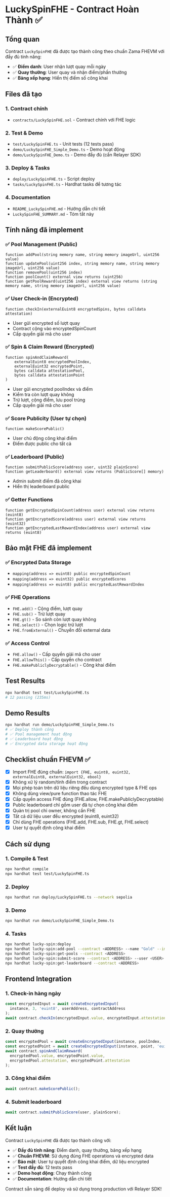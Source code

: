 # LuckySpinFHE - Contract Hoàn Thành ✅

## Tổng quan
Contract `LuckySpinFHE` đã được tạo thành công theo chuẩn Zama FHEVM với đầy đủ tính năng:
- ✅ **Điểm danh**: User nhận lượt quay mỗi ngày
- ✅ **Quay thưởng**: User quay và nhận điểm/phần thưởng  
- ✅ **Bảng xếp hạng**: Hiển thị điểm số công khai

## Files đã tạo

### 1. Contract chính
- `contracts/LuckySpinFHE.sol` - Contract chính với FHE logic

### 2. Test & Demo
- `test/LuckySpinFHE.ts` - Unit tests (12 tests pass)
- `demo/LuckySpinFHE_Simple_Demo.ts` - Demo hoạt động
- `demo/LuckySpinFHE_Demo.ts` - Demo đầy đủ (cần Relayer SDK)

### 3. Deploy & Tasks
- `deploy/LuckySpinFHE.ts` - Script deploy
- `tasks/LuckySpinFHE.ts` - Hardhat tasks để tương tác

### 4. Documentation
- `README_LuckySpinFHE.md` - Hướng dẫn chi tiết
- `LuckySpinFHE_SUMMARY.md` - Tóm tắt này

## Tính năng đã implement

### ✅ Pool Management (Public)
```solidity
function addPool(string memory name, string memory imageUrl, uint256 value)
function updatePool(uint256 index, string memory name, string memory imageUrl, uint256 value)
function removePool(uint256 index)
function poolCount() external view returns (uint256)
function getPoolReward(uint256 index) external view returns (string memory name, string memory imageUrl, uint256 value)
```

### ✅ User Check-in (Encrypted)
```solidity
function checkIn(externalEuint8 encryptedSpins, bytes calldata attestation)
```
- User gửi encrypted số lượt quay
- Contract cộng vào encryptedSpinCount
- Cấp quyền giải mã cho user

### ✅ Spin & Claim Reward (Encrypted)
```solidity
function spinAndClaimReward(
    externalEuint8 encryptedPoolIndex,
    externalEuint32 encryptedPoint,
    bytes calldata attestationPool,
    bytes calldata attestationPoint
)
```
- User gửi encrypted poolIndex và điểm
- Kiểm tra còn lượt quay không
- Trừ lượt, cộng điểm, lưu pool trúng
- Cấp quyền giải mã cho user

### ✅ Score Publicity (User tự chọn)
```solidity
function makeScorePublic()
```
- User chủ động công khai điểm
- Điểm được public cho tất cả

### ✅ Leaderboard (Public)
```solidity
function submitPublicScore(address user, uint32 plainScore)
function getLeaderboard() external view returns (PublicScore[] memory)
```
- Admin submit điểm đã công khai
- Hiển thị leaderboard public

### ✅ Getter Functions
```solidity
function getEncryptedSpinCount(address user) external view returns (euint8)
function getEncryptedScore(address user) external view returns (euint32)
function getEncryptedLastRewardIndex(address user) external view returns (euint8)
```

## Bảo mật FHE đã implement

### ✅ Encrypted Data Storage
- `mapping(address => euint8) public encryptedSpinCount`
- `mapping(address => euint32) public encryptedScores`
- `mapping(address => euint8) public encryptedLastRewardIndex`

### ✅ FHE Operations
- `FHE.add()` - Cộng điểm, lượt quay
- `FHE.sub()` - Trừ lượt quay
- `FHE.gt()` - So sánh còn lượt quay không
- `FHE.select()` - Chọn logic trừ lượt
- `FHE.fromExternal()` - Chuyển đổi external data

### ✅ Access Control
- `FHE.allow()` - Cấp quyền giải mã cho user
- `FHE.allowThis()` - Cấp quyền cho contract
- `FHE.makePubliclyDecryptable()` - Công khai điểm

## Test Results

```bash
npx hardhat test test/LuckySpinFHE.ts
# 12 passing (235ms)
```

## Demo Results

```bash
npx hardhat run demo/LuckySpinFHE_Simple_Demo.ts
# ✅ Deploy thành công
# ✅ Pool management hoạt động
# ✅ Leaderboard hoạt động
# ✅ Encrypted data storage hoạt động
```

## Checklist chuẩn FHEVM ✅

- [x] Import FHE đúng chuẩn: `import {FHE, euint8, euint32, externalEuint8, externalEuint32, ebool}`
- [x] Không xử lý random/tính điểm trong contract
- [x] Mọi phép toán trên dữ liệu riêng đều dùng encrypted type & FHE ops
- [x] Không dùng view/pure function thao tác FHE
- [x] Cấp quyền access FHE đúng (FHE.allow, FHE.makePubliclyDecryptable)
- [x] Public leaderboard chỉ gồm user đã tự chọn công khai điểm
- [x] Quản trị pool chỉ owner, không cần FHE
- [x] Tất cả dữ liệu user đều encrypted (euint8, euint32)
- [x] Chỉ dùng FHE operations (FHE.add, FHE.sub, FHE.gt, FHE.select)
- [x] User tự quyết định công khai điểm

## Cách sử dụng

### 1. Compile & Test
```bash
npx hardhat compile
npx hardhat test test/LuckySpinFHE.ts
```

### 2. Deploy
```bash
npx hardhat run deploy/LuckySpinFHE.ts --network sepolia
```

### 3. Demo
```bash
npx hardhat run demo/LuckySpinFHE_Simple_Demo.ts
```

### 4. Tasks
```bash
npx hardhat lucky-spin:deploy
npx hardhat lucky-spin:add-pool --contract <ADDRESS> --name "Gold" --image "gold.png" --value 1000
npx hardhat lucky-spin:get-pools --contract <ADDRESS>
npx hardhat lucky-spin:submit-score --contract <ADDRESS> --user <USER> --score 100
npx hardhat lucky-spin:get-leaderboard --contract <ADDRESS>
```

## Frontend Integration

### 1. Check-in hàng ngày
```javascript
const encryptedInput = await createEncryptedInput(
  instance, 3, 'euint8', userAddress, contractAddress
);
await contract.checkIn(encryptedInput.value, encryptedInput.attestation);
```

### 2. Quay thưởng
```javascript
const encryptedPool = await createEncryptedInput(instance, poolIndex, 'euint8', userAddress, contractAddress);
const encryptedPoint = await createEncryptedInput(instance, point, 'euint32', userAddress, contractAddress);
await contract.spinAndClaimReward(
  encryptedPool.value, encryptedPoint.value,
  encryptedPool.attestation, encryptedPoint.attestation
);
```

### 3. Công khai điểm
```javascript
await contract.makeScorePublic();
```

### 4. Submit leaderboard
```javascript
await contract.submitPublicScore(user, plainScore);
```

## Kết luận

Contract `LuckySpinFHE` đã được tạo thành công với:
- ✅ **Đầy đủ tính năng**: Điểm danh, quay thưởng, bảng xếp hạng
- ✅ **Chuẩn FHEVM**: Sử dụng đúng FHE operations và encrypted data
- ✅ **Bảo mật**: User tự quyết định công khai điểm, dữ liệu encrypted
- ✅ **Test đầy đủ**: 12 tests pass
- ✅ **Demo hoạt động**: Chạy thành công
- ✅ **Documentation**: Hướng dẫn chi tiết

Contract sẵn sàng để deploy và sử dụng trong production với Relayer SDK! 